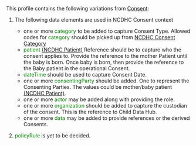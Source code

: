This profile contains the following variations from [Consent](http://hl7.org/fhir/STU3/Consent):

1. The following data elements are used in NCDHC Consent context
   * one or more <span style='color:green'> category </span> to be added to capture Consent Type. Allowed codes for <span style='color:green'> category </span>  should be picked up from [NCDHC Consent Category]
   * <span style='color:green'> patient </span> [(NCDHC Patient)] Reference should be to capture who the consent applies to. Provide the reference to the mother Patient until the baby is born. Once baby is born, then provide the reference to the Baby patient in the operational Consent. 
   * <span style='color:green'> dateTime </span> should be used to capture Consent Date.
   * one or more <span style='color:green'> consentingParty </span> should be added. One to represent the Consenting Parties. The values could be mother/baby patient [(NCDHC Patient)].
   * one or more <span style='color:green'> actor </span> may be added along with providing the role. 
   * one or more <span style='color:green'> organization </span> should be added to capture the custodian of the consent. This is the reference to Child Data Hub. 
   * one or more <span style='color:green'> data </span> may be added to provide references or the derived Consents.    

   
1. <span style='color:green'>  policyRule </span> is yet to be decided.
  
[(NCDHC Patient)]: (http://hl7.org.au/fhir/ch/v1/StructureDefinition/ncdhc-patient)
[NCDHC Consent Category]: (http://hl7.org.au/fhir/ch/v1/ValueSet/ncdhc-consent-category)